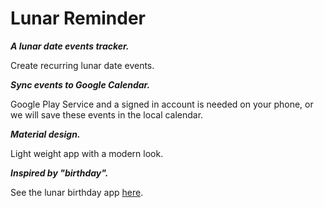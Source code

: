 # Lunar Reminder

***A lunar date events tracker.***

Create recurring lunar date events.

***Sync events to Google Calendar.***

Google Play Service and a signed in account is needed on your phone, or we will save these events in the local calendar.

***Material design.***

Light weight app with a modern look.

***Inspired by "birthday".***

See the lunar birthday app [here](https://github.com/Poweril/birthday).